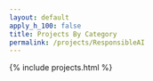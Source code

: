 ```yaml
---
layout: default
apply_h_100: false
title: Projects By Category
permalink: /projects/ResponsibleAI
---
```


{% include projects.html %}